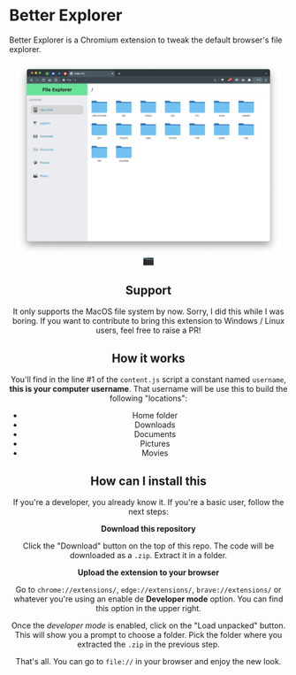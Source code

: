 # Better Explorer

Better Explorer is a Chromium extension to tweak the default browser's file explorer.

<div align="center">
    <img src="screenshots/light.png" width="480px" />
    <div style="width: 20px">
    <img src="screenshots/dark.png" width="480px" />
</div>

## Support

It only supports the MacOS file system by now. Sorry, I did this while I was boring. If you want to contribute to bring this extension to Windows / Linux users, feel free to raise a PR!

## How it works

You'll find in the line #1 of the `content.js` script a constant named `username`, **this is your computer username**. That username will be use this to build the following "locations":

- Home folder
- Downloads
- Documents
- Pictures
- Movies

## How can I install this

If you're a developer, you already know it. If you're a basic user, follow the next steps:

**Download this repository**

Click the "Download" button on the top of this repo. The code will be downloaded as a `.zip`. Extract it in a folder.

**Upload the extension to your browser**

Go to `chrome://extensions/`, `edge://extensions/`, `brave://extensions/` or whatever you're using an enable de **Developer mode** option. You can find this option in the upper right.

Once the *developer mode* is enabled, click on the "Load unpacked" button. This will show you a prompt to choose a folder. Pick the folder where you extracted the `.zip` in the previous step.

That's all. You can go to `file://` in your browser and enjoy the new look.
